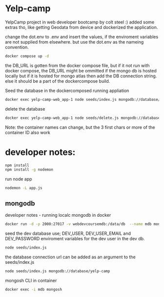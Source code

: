 # Yelp-camp

YelpCamp project in web developer bootcamp by colt steel :) added some extras tho, like getting Geodata from device and dockerized the application.

change the dot.env to .env and insert the values, if the enviroment variables are not supplied from elsewhere. but use the dot.env as the nameing convention.  

```bash 
docker compose up -d
```
the DB_URL is gotten from the docker compose file, but if it not run with docker compose, the DB_URL might be ommitted if the mongo db is hosted locally but if it is hosted for mongo atlas then add the DB connection string. else it should be a part of the dockercompose build.

Seed the database in the dockercomposed running appliation
```bash
docker exec yelp-camp-web_app-1 node seeds/index.js mongodb://database/yelp-camp
```
delete the database
```bash
docker exec yelp-camp-web_app-1 node seeds/delete.js mongodb://database/yelp-camp
```
Note: the container names can change, but the 3 first chars or more of the container ID also work


# developer notes:
```bash 
npm install
npm install -g nodemon
```

run node app
```bash 
nodemon -L app.js
```
## mongodb

developer notes - running localc mongodb in docker
```bash 
docker run -d -p 2000:27017 -v webdevcoursemdb:/data/db  --name mdb mongo
```
seed the dev database use; DEV_USER, DEV_USER_EMAIL and DEV_PASSWORD enviroment variables for the dev user in the dev db.
```bash 
node seeds/index.js 
```
the database connection url can be added as an argument to the seeds/index.js
```bash 
node seeds/index.js mongodb://database/yelp-camp
```



mongosh CLI in container
```bash 
docker exec -i mdb mongosh
```
